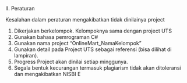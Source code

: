 II. Peraturan

Kesalahan dalam peraturan mengakibatkan tidak dinilainya project
1. Dikerjakan berkelompok. Kelompoknya sama dengan project UTS
2. Gunakan bahasa pemrograman C#
3. Gunakan nama project “OnlineMart_NamaKelompok”
4. Gunakan detail pada Project UTS sebagai referensi (bisa dilihat di lampiran).
5. Progress Project akan dinilai setiap minggunya.
6. Segala bentuk kecurangan termasuk plagiarism tidak akan ditoleransi dan
mengakibatkan NISBI E
